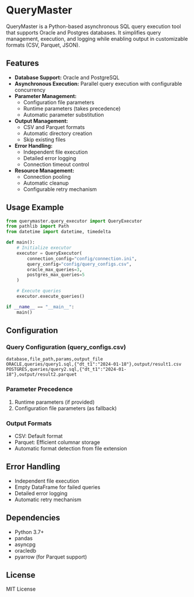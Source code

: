 # QueryMaster

QueryMaster is a Python-based asynchronous SQL query execution tool that supports Oracle and Postgres databases. It simplifies query management, execution, and logging while enabling output in customizable formats (CSV, Parquet, JSON).

## Features

- **Database Support:** Oracle and PostgreSQL
- **Asynchronous Execution:** Parallel query execution with configurable concurrency
- **Parameter Management:**
  - Configuration file parameters
  - Runtime parameters (takes precedence)
  - Automatic parameter substitution
- **Output Management:**
  - CSV and Parquet formats
  - Automatic directory creation
  - Skip existing files
- **Error Handling:**
  - Independent file execution
  - Detailed error logging
  - Connection timeout control
- **Resource Management:**
  - Connection pooling
  - Automatic cleanup
  - Configurable retry mechanism

## Usage Example

```python
from querymaster.query_executor import QueryExecutor
from pathlib import Path
from datetime import datetime, timedelta

def main():
    # Initialize executor
    executor = QueryExecutor(
        connection_config="config/connection.ini",
        query_config="config/query_configs.csv",
        oracle_max_queries=3,
        postgres_max_queries=5
    )

    # Execute queries
    executor.execute_queries()

if __name__ == "__main__":
    main()
```

## Configuration

### Query Configuration (query_configs.csv)
```csv
database,file_path,params,output_file
ORACLE,queries/query1.sql,{"dt_t1":"2024-01-18"},output/result1.csv
POSTGRES,queries/query2.sql,{"dt_t1":"2024-01-18"},output/result2.parquet
```

### Parameter Precedence
1. Runtime parameters (if provided)
2. Configuration file parameters (as fallback)

### Output Formats
- CSV: Default format
- Parquet: Efficient columnar storage
- Automatic format detection from file extension

## Error Handling
- Independent file execution
- Empty DataFrame for failed queries
- Detailed error logging
- Automatic retry mechanism

## Dependencies
- Python 3.7+
- pandas
- asyncpg
- oracledb
- pyarrow (for Parquet support)

## License
MIT License
